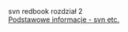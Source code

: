 svn redbook rozdział 2  
[Podstawowe informacje - svn etc.](https://docs.google.com/presentation/d/17WWpQ9iqt-QeWmqFWpVNMfsqa8FtfZYSH3sXJSe7iGE/edit#slide=id.p)
